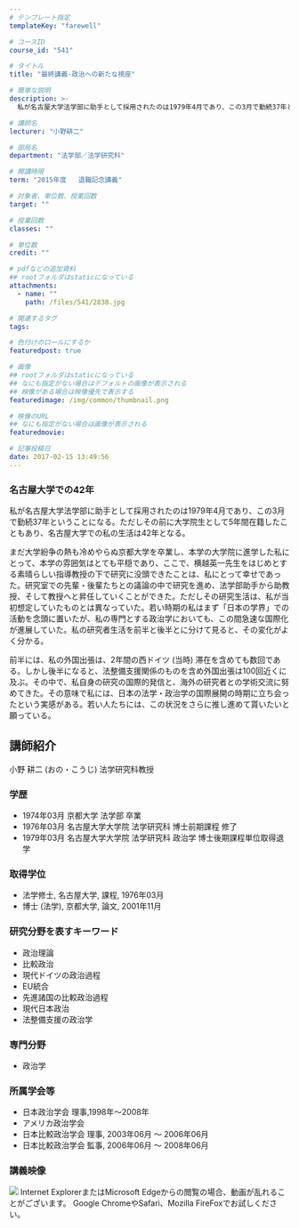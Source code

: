 ```yaml
---
# テンプレート指定
templateKey: "farewell"

# コースID
course_id: "541"

# タイトル
title: "最終講義-政治への新たな視座"

# 簡単な説明
description: >-
  私が名古屋大学法学部に助手として採用されたのは1979年4月であり、この3月で勤続37年ということになる。ただしその前に大学院生として5年間在籍したこともあり、名古屋大学での私の生活は42年となる...

# 講師名
lecturer: "小野耕二"

# 部局名
department: "法学部／法学研究科"

# 開講時限
term: "2015年度	退職記念講義"

# 対象者、単位数、授業回数
target: ""

# 授業回数
classes: ""

# 単位数
credit: ""

# pdfなどの追加資料
## rootフォルダはstaticになっている
attachments: 
  - name: "" 
    path: /files/541/2838.jpg

# 関連するタグ
tags:

# 色付けのロールにするか
featuredpost: true

# 画像
## rootフォルダはstaticになっている
## なにも指定がない場合はデフォルトの画像が表示される
## 映像がある場合は映像優先で表示する
featuredimage: /img/common/thumbnail.png

# 映像のURL
## なにも指定がない場合は画像が表示される
featuredmovie: 

# 記事投稿日
date: 2017-02-15 13:49:56
---
```


### 名古屋大学での42年

私が名古屋大学法学部に助手として採用されたのは1979年4月であり、この3月で勤続37年ということになる。ただしその前に大学院生として5年間在籍したこともあり、名古屋大学での私の生活は42年となる。

まだ大学紛争の熱も冷めやらぬ京都大学を卒業し、本学の大学院に進学した私にとって、本学の雰囲気はとても平穏であり、ここで、横越英一先生をはじめとする素晴らしい指導教授の下で研究に没頭できたことは、私にとって幸せであった。研究室での先輩・後輩たちとの議論の中で研究を進め、法学部助手から助教授、そして教授へと昇任していくことができた。ただしその研究生活は、私が当初想定していたものとは異なっていた。若い時期の私はまず「日本の学界」での活動を念頭に置いたが、私の専門とする政治学においても、この間急速な国際化が進展していた。私の研究者生活を前半と後半とに分けて見ると、その変化がよく分かる。

前半には、私の外国出張は、2年間の西ドイツ (当時) 滞在を含めても数回である。しかし後半になると、法整備支援関係のものを含め外国出張は100回近くに及ぶ。その中で、私自身の研究の国際的発信と、海外の研究者との学術交流に努めてきた。その意味で私には、日本の法学・政治学の国際展開の時期に立ち会ったという実感がある。若い人たちには、この状況をさらに推し進めて貰いたいと願っている。


## 講師紹介

小野 耕二 (おの・こうじ) 法学研究科教授

### 学歴

* 1974年03月 京都大学 法学部 卒業
* 1976年03月 名古屋大学大学院 法学研究科 博士前期課程 修了
* 1979年03月 名古屋大学大学院 法学研究科 政治学 博士後期課程単位取得退学

### 取得学位

* 法学修士, 名古屋大学, 課程, 1976年03月
* 博士 (法学), 京都大学, 論文, 2001年11月

### 研究分野を表すキーワード

* 政治理論
* 比較政治
* 現代ドイツの政治過程
* EU統合
* 先進諸国の比較政治過程
* 現代日本政治
* 法整備支援の政治学

### 専門分野

* 政治学

### 所属学会等

* 日本政治学会 理事,1998年〜2008年
* アメリカ政治学会
* 日本比較政治学会 理事, 2003年06月 ～ 2006年06月
* 日本比較政治学会 監事, 2006年06月 ～ 2008年06月


### 講義映像

![](/files/541/2838.jpg) Internet ExplorerまたはMicrosoft Edgeからの閲覧の場合、動画が乱れることがございます。
Google ChromeやSafari、Mozilla FireFoxでお試しください。